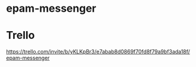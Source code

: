 # epam-messenger
# Trello
https://trello.com/invite/b/yKLKpBr3/e7abab8d0869f70fd8f79a9bf3ada18f/epam-messenger
